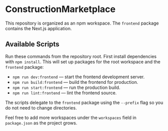 # ConstructionMarketplace

This repository is organized as an npm workspace. The `frontend` package contains the Next.js application.

## Available Scripts

Run these commands from the repository root. First install dependencies with `npm install`. This will set up packages for the root workspace and the `frontend` package:

- `npm run dev:frontend` &mdash; start the frontend development server.
- `npm run build:frontend` &mdash; build the frontend for production.
- `npm run start:frontend` &mdash; run the production build.
- `npm run lint:frontend` &mdash; lint the frontend source.

The scripts delegate to the `frontend` package using the `--prefix` flag so you do not need to change directories.

Feel free to add more workspaces under the `workspaces` field in `package.json` as the project grows.